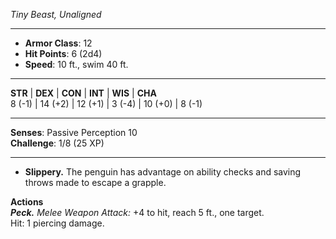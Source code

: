 _Tiny Beast, Unaligned_

---

- **Armor Class**: 12
- **Hit Points**: 6 (2d4)
- **Speed**: 10 ft., swim 40 ft.

---

**STR** | **DEX** | **CON** | **INT** | **WIS** | **CHA**  
8 (-1) | 14 (+2) | 12 (+1) | 3 (-4) | 10 (+0) | 8 (-1)

---

**Senses**: Passive Perception 10  
**Challenge**: 1/8 (25 XP)

---

- **Slippery.** The penguin has advantage on ability checks and saving throws made to escape a grapple.

**Actions**  
_**Peck.**_ _Melee Weapon Attack:_ +4 to hit, reach 5 ft., one target.  
Hit: 1 piercing damage.